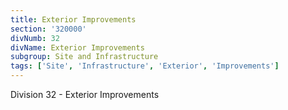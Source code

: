 ```yaml
---
title: Exterior Improvements
section: '320000'
divNumb: 32
divName: Exterior Improvements
subgroup: Site and Infrastructure
tags: ['Site', 'Infrastructure', 'Exterior', 'Improvements']
---
```


Division 32 - Exterior Improvements
